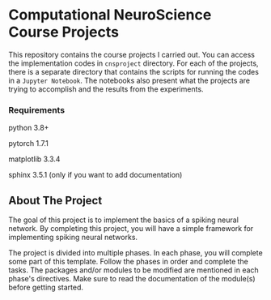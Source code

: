 # Computational NeuroScience Course Projects
This repository contains the course projects I carried out. You can access the implementation codes in `cnsproject` directory. For each of the projects, there is a separate directory that contains the scripts for running the codes in a `Jupyter Notebook`. The notebooks also present what the projects are trying to accomplish and the results from the experiments. 

### Requirements
python 3.8+

pytorch 1.7.1

matplotlib 3.3.4

sphinx 3.5.1 (only if you want to add documentation)

## About The Project
The goal of this project is to implement the basics of a spiking neural network. By completing this project, you will have a
simple framework for implementing spiking neural networks.

The project is divided into multiple phases. In each phase, you will complete
some part of this template. Follow the phases in order and complete the tasks.
The packages and/or modules to be modified are mentioned in each phase's
directives. Make sure to read the documentation of the module(s) before getting
started.
